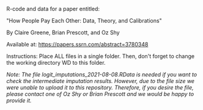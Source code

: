 R-code and data for a paper entitled:

"How People Pay Each Other: Data, Theory, and Calibrations"

By Claire Greene, Brian Prescott, and Oz Shy

Available at: https://papers.ssrn.com/abstract=3780348

Instructions: Place ALL files in a single folder. Then, don't forget to change the working directory WD to this folder.

*Note: The file logit_imputations_2021-08-08.RData is needed if you want to check the intermediate imputation results. However, due to the file size we were unable to upload it to this repository. Therefore, if you desire the file, please contact one of Oz Shy or Brian Prescott and we would be happy to provide it.*
